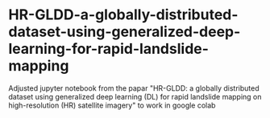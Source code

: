# HR-GLDD-a-globally-distributed-dataset-using-generalized-deep-learning-for-rapid-landslide-mapping
Adjusted jupyter notebook from the papar "HR-GLDD: a globally distributed dataset using generalized deep learning (DL) for rapid landslide mapping on high-resolution (HR) satellite imagery" to work in google colab
